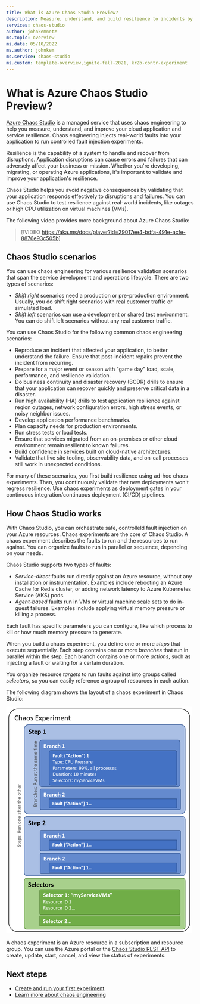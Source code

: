 ```yaml
---
title: What is Azure Chaos Studio Preview?
description: Measure, understand, and build resilience to incidents by using chaos engineering to inject faults and monitor how your application responds.
services: chaos-studio
author: johnkemnetz
ms.topic: overview
ms.date: 05/10/2022
ms.author: johnkem
ms.service: chaos-studio
ms.custom: template-overview,ignite-fall-2021, kr2b-contr-experiment
---
```


# What is Azure Chaos Studio Preview?

[Azure Chaos Studio](https://azure.microsoft.com/services/chaos-studio) is a managed service that uses chaos engineering to help you measure, understand, and improve your cloud application and service resilience. Chaos engineering injects real-world faults into your application to run controlled fault injection experiments.

Resilience is the capability of a system to handle and recover from disruptions. Application disruptions can cause errors and failures that can adversely affect your business or mission. Whether you're developing, migrating, or operating Azure applications, it's important to validate and improve your application's resilience.

Chaos Studio helps you avoid negative consequences by validating that your application responds effectively to disruptions and failures. You can use Chaos Studio to test resilience against real-world incidents, like outages or high CPU utilization on virtual machines (VMs).

The following video provides more background about Azure Chaos Studio:

> [!VIDEO https://aka.ms/docs/player?id=29017ee4-bdfa-491e-acfe-8876e93c505b]

## Chaos Studio scenarios

You can use chaos engineering for various resilience validation scenarios that span the service development and operations lifecycle. There are two types of scenarios:

- *Shift right* scenarios need a production or pre-production environment. Usually, you do shift right scenarios with real customer traffic or simulated load.
- *Shift left* scenarios can use a development or shared test environment. You can do shift left scenarios without any real customer traffic.

You can use Chaos Studio for the following common chaos engineering scenarios:

- Reproduce an incident that affected your application, to better understand the failure. Ensure that post-incident repairs prevent the incident from recurring.
- Prepare for a major event or season with "game day" load, scale, performance, and resilience validation.
- Do business continuity and disaster recovery (BCDR) drills to ensure that your application can recover quickly and preserve critical data in a disaster.
- Run high availability (HA) drills to test application resilience against region outages, network configuration errors, high stress events, or noisy neighbor issues.
- Develop application performance benchmarks.
- Plan capacity needs for production environments.
- Run stress tests or load tests.
- Ensure that services migrated from an on-premises or other cloud environment remain resilient to known failures.
- Build confidence in services built on cloud-native architectures.
- Validate that live site tooling, observability data, and on-call processes still work in unexpected conditions.

For many of these scenarios, you first build resilience using ad-hoc chaos experiments. Then, you continuously validate that new deployments won't regress resilience. Use chaos experiments as deployment gates in your continuous integration/continuous deployment (CI/CD) pipelines.

## How Chaos Studio works

With Chaos Studio, you can orchestrate safe, controlleld fault injection on your Azure resources. Chaos experiments are the core of Chaos Studio. A chaos experiment describes the faults to run and the resources to run against. You can organize faults to run in parallel or sequence, depending on your needs.

Chaos Studio supports two types of faults:

- *Service-direct* faults run directly against an Azure resource, without any installation or instrumentation. Examples include rebooting an Azure Cache for Redis cluster, or adding network latency to Azure Kubernetes Service (AKS) pods.
- *Agent-based* faults run in VMs or virtual machine scale sets to do in-guest failures. Examples include applying virtual memory pressure or killing a process.

Each fault has specific parameters you can configure, like which process to kill or how much memory pressure to generate.

When you build a chaos experiment, you define one or more *steps* that execute sequentially. Each step contains one or more *branches* that run in parallel within the step. Each branch contains one or more *actions*, such as injecting a fault or waiting for a certain duration.

You organize resource *targets* to run faults against into groups called *selectors*, so you can easily reference a group of resources in each action.

The following diagram shows the layout of a chaos experiment in Chaos Studio:

![Diagram showing the layout of a chaos experiment.](images/chaos-experiment.png)

A chaos experiment is an Azure resource in a subscription and resource group. You can use the Azure portal or the [Chaos Studio REST API](/rest/api/chaosstudio) to create, update, start, cancel, and view the status of experiments.

## Next steps

- [Create and run your first experiment](chaos-studio-tutorial-service-direct-portal.md)
- [Learn more about chaos engineering](chaos-studio-chaos-engineering-overview.md)
